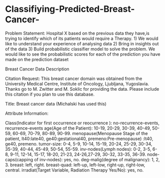 # Classifiying-Predicted-Breast-Cancer-
Problem Statement:  Hospital X based on the previous data they have,is trying to identify which of its patients would require a Therapy.  1) We would like to understand your experience of analysing data  2) Bring in insights out of the data  3) Build probabilistic classifier model to solve the problem. We would like to see the probabilistic scores for each of the prediction you have made on the prediction dataset




Breast Cancer Data Description

Citation Request: This breast cancer domain was obtained from the University Medical Centre, Institute of Oncology, Ljubljana, Yugoslavia. Thanks go to M. Zwitter and M. Soklic for providing the data. Please include this citation if you plan to use this database.

Title: Breast cancer data (Michalski has used this)

Attribute Information:

Class(Indicator for first occurrence or reocurrence ): no-recurrence-events, recurrence-events
age(Age of the Patient): 10-19, 20-29, 30-39, 40-49, 50-59, 60-69, 70-79, 80-89, 90-99.
menopause(Menopause Stage of the patient, lt40:late40, ge40:gestational40, premeno:Pre-menopause) :lt40, ge40, premeno.
tumor-size: 0-4, 5-9, 10-14, 15-19, 20-24, 25-29, 30-34, 35-39, 40-44, 45-49, 50-54, 55-59.
inv-nodes(Lymph nodes): 0-2, 3-5, 6-8, 9-11, 12-14, 15-17, 18-20, 21-23, 24-26,27-29, 30-32, 33-35, 36-39.
node-caps(capping of inv-nodes): yes, no.
deg-malig(degree of malignancy): 1, 2, 3.
breast: left, right.
breast-quad: left-up, left-low, right-up, right-low, central.
irradiat(Target Variable, Radiation Therapy Yes/No): yes, no.
